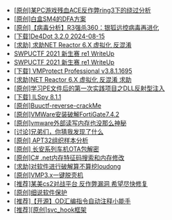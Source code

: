 + [[原创]某PC游戏残血ACE反作弊ring3下的绕过分析](https://bbs.kanxue.com/thread-284667.htm)
+ [[原创]白盒SM4的DFA方案](https://bbs.kanxue.com/thread-285292.htm)
+ [[原创]【病毒分析】R3强杀360：银狐远控病毒再进化](https://bbs.kanxue.com/thread-285272.htm)
+ [[下载]De4Dot 3.2.0 2024-08-15](https://bbs.kanxue.com/thread-285295.htm)
+ [[求助] 求助NET Reactor 6.X 虚拟化 反混淆](https://bbs.kanxue.com/thread-285277.htm)
+ [SWPUCTF 2021 新生赛 re1 WriteUp](https://bbs.kanxue.com/thread-285303.htm)
+ [SWPUCTF 2021 新生赛 re1 WriteUp](https://bbs.kanxue.com/thread-285302.htm)
+ [[下载] VMProtect Professional v3.8.1.1695](https://bbs.kanxue.com/thread-276852.htm)
+ [[求助]NET Reactor 6.X 虚拟化 反混淆 求助](https://bbs.kanxue.com/thread-284862.htm)
+ [[原创]学习PE文件后的第一次实践项目之DLL反射型注入](https://bbs.kanxue.com/thread-284843.htm)
+ [[下载] ILSpy 8.1.1](https://bbs.kanxue.com/thread-278916.htm)
+ [[原创]Buuctf-reverse-crackMe](https://bbs.kanxue.com/thread-272192.htm)
+ [[原创]VMWare安装破解FortiGate7.4.2](https://bbs.kanxue.com/thread-284794.htm)
+ [[原创]vmware外部读写内存也没那么神秘](https://bbs.kanxue.com/thread-284956.htm)
+ [[讨论]兄弟们，你猜我发现了什么](https://bbs.kanxue.com/thread-285293.htm)
+ [[原创]  APT32组织样本分析](https://bbs.kanxue.com/thread-271819.htm)
+ [[原创]  长安系列车机OTA包解密](https://bbs.kanxue.com/thread-285256.htm)
+ [[原创]C# .net内存特征码搜索和内存修改](https://bbs.kanxue.com/thread-285288.htm)
+ [[求助]对软件进行破解算不算挖loudong](https://bbs.kanxue.com/thread-285308.htm)
+ [[原创]VMP3.x一键脱壳机](https://bbs.kanxue.com/thread-280278.htm)
+ [[推荐]某美cs2对战平台 反作弊漏洞 希望尽快修复](https://bbs.kanxue.com/thread-283366.htm)
+ [[原创]细说软件保护](https://bbs.kanxue.com/thread-284629.htm)
+ [[推荐]【开源】OD汇编指令自动注释小能手](https://bbs.kanxue.com/thread-284663.htm)
+ [[推荐][原创]svc_hook框架](https://bbs.kanxue.com/thread-284713.htm)
